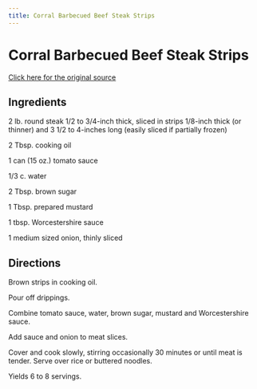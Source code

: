 ```yaml
---
title: Corral Barbecued Beef Steak Strips
---
```


<head>
<meta charset="UTF-8">
</head>
<h1>Corral Barbecued Beef Steak Strips</h1>
<a href="http://www.cookbooks.com/Recipe-Details.aspx?id=420402/">Click here for the original source</a>
<h2>Ingredients</h2>
<p></p>
<p>2 lb. round steak 1/2 to 3/4-inch thick, sliced in strips 1/8-inch thick (or thinner) and 3 1/2 to 4-inches long (easily sliced if partially frozen)</p>
<p> </p>
<p>2 Tbsp. cooking oil</p>
<p> </p>
<p>1 can (15 oz.) tomato sauce</p>
<p> </p>
<p>1/3 c. water</p>
<p> </p>
<p>2 Tbsp. brown sugar</p>
<p> </p>
<p>1 Tbsp. prepared mustard</p>
<p> </p>
<p>1 tbsp. Worcestershire sauce</p>
<p> </p>
<p>1 medium sized onion, thinly sliced</p>
<p></p>
<h2>Directions</h2>

<p></p>
<p>Brown strips in cooking oil.</p>
<p> </p>
<p>Pour off drippings.</p>
<p> </p>
<p>Combine tomato sauce, water, brown sugar, mustard and Worcestershire sauce.</p>
<p> </p>
<p>Add sauce and onion to meat slices.</p>
<p> </p>
<p>Cover and cook slowly, stirring occasionally 30 minutes or until meat is tender. Serve over rice or buttered noodles.</p>
<p> </p>
<p>Yields 6 to 8 servings.</p>
<p></p>
